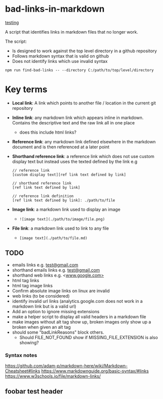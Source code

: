 # bad-links-in-markdown

[testing](#foobar)

A script that identifies links in markdown files that no longer work.

The script:

- Is designed to work against the top level directory in a github repository
- Follows markdown syntax that is valid on github
- Does not identify links which use invalid syntax

`npm run find-bad-links -- --directory C:/path/to/top/level/directory`

# Key terms

- **Local link**: A link which points to another file / location in the current git repository
- **Inline link**: any markdown link which appears inline in markdown. Contains the descriptive text and the raw link all in one place
  - does this include html links?
- **Reference link**: any markdown link defined elsewhere in the markdown document and is then referenced at a later point
- **Shorthand reference link**: a reference link which does not use custom display text but instead uses the texted defined by the link
  e.g

  ```
  // reference link
  [custom display text][ref link text defined by link]

  // shorthand reference link
  [ref link text defined by link]

  // reference link definition
  [ref link text defined by link]: ./path/to/file
  ```

- **Image link**: a markdown link used to display an image
  - `![image text](./path/to/image/file.png)`
- **File link**: a markdown link used to link to any file
  - `[image text](./path/to/file.md)`

## TODO

- emails links e.g. [test@gmail.com](mailto:test@gmail.com)
- shorthand emails links e.g. <test@gmail.com>
- shorthand web links e.g. <www.google.com>
- html tag links
- html tag image links
- Confirm absolute image links on linux are invalid
- web links (to be considered)
- identify invalid url links (analytics.google.com does not work in a markdown link but is a valid url)
- Add an option to ignore missing extensions
- make a helper script to display all valid headers in a markdown file
- make images without alt tag show up, broken images only show up a broken when given an alt tag
- should some "badLinkReasons" block others. 
  - Should FILE_NOT_FOUND show if MISSING_FILE_EXTENSION is also showing?
### Syntax notes

https://github.com/adam-p/markdown-here/wiki/Markdown-Cheatsheet#links
https://www.markdownguide.org/basic-syntax/#links
https://www.w3schools.io/file/markdown-links/

foobar 
test header
---
